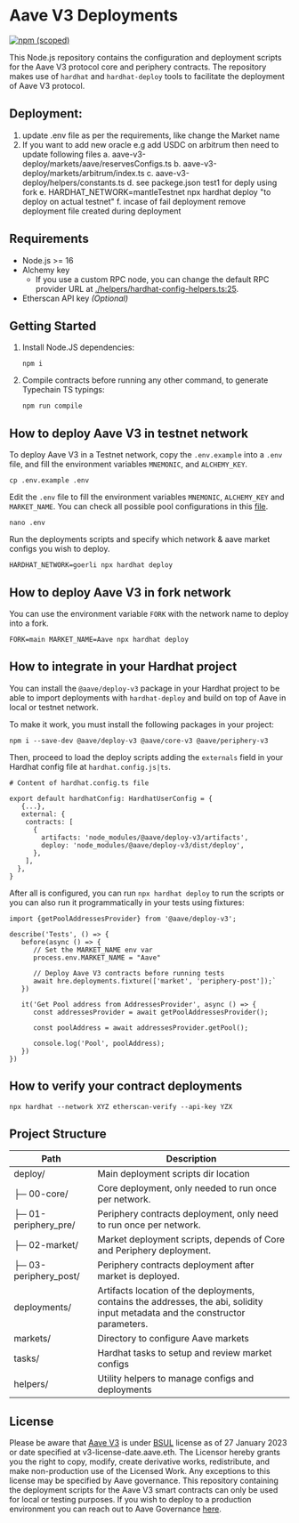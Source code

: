 # Aave V3 Deployments

[![npm (scoped)](https://img.shields.io/npm/v/@aave/deploy-v3)](https://www.npmjs.com/package/@aave/deploy-v3)

This Node.js repository contains the configuration and deployment scripts for the Aave V3 protocol core and periphery contracts. The repository makes use of `hardhat` and `hardhat-deploy` tools to facilitate the deployment of Aave V3 protocol.
## Deployment:
1. update .env file as per the requirements, like change the Market name
2. If you want to add new oracle e.g add USDC on arbitrum then need to update following files
a. aave-v3-deploy/markets/aave/reservesConfigs.ts
b. aave-v3-deploy/markets/arbitrum/index.ts
c. aave-v3-deploy/helpers/constants.ts
d. see packege.json test1 for deply using fork
e. HARDHAT_NETWORK=mantleTestnet  npx hardhat deploy "to deploy on actual testnet"
f. incase of fail deployment remove deployment file created during deployment
## Requirements

- Node.js >= 16
- Alchemy key
  - If you use a custom RPC node, you can change the default RPC provider URL at [./helpers/hardhat-config-helpers.ts:25](./helpers/hardhat-config-helpers.ts).
- Etherscan API key _(Optional)_

## Getting Started

1. Install Node.JS dependencies:

   ```
   npm i
   ```

2. Compile contracts before running any other command, to generate Typechain TS typings:

   ```
   npm run compile
   ```

## How to deploy Aave V3 in testnet network

To deploy Aave V3 in a Testnet network, copy the `.env.example` into a `.env` file, and fill the environment variables `MNEMONIC`, and `ALCHEMY_KEY`.

```
cp .env.example .env
```

Edit the `.env` file to fill the environment variables `MNEMONIC`, `ALCHEMY_KEY` and `MARKET_NAME`. You can check all possible pool configurations in this [file](https://github.com/aave/aave-v3-deploy/blob/09e91b80aff219da80f35a9fc55dafc5d698b574/helpers/market-config-helpers.ts#L95).

```
nano .env
```

Run the deployments scripts and specify which network & aave market configs you wish to deploy.

```
HARDHAT_NETWORK=goerli npx hardhat deploy
```

## How to deploy Aave V3 in fork network

You can use the environment variable `FORK` with the network name to deploy into a fork.

```
FORK=main MARKET_NAME=Aave npx hardhat deploy
```

## How to integrate in your Hardhat project

You can install the `@aave/deploy-v3` package in your Hardhat project to be able to import deployments with `hardhat-deploy` and build on top of Aave in local or testnet network.

To make it work, you must install the following packages in your project:

```
npm i --save-dev @aave/deploy-v3 @aave/core-v3 @aave/periphery-v3
```

Then, proceed to load the deploy scripts adding the `externals` field in your Hardhat config file at `hardhat.config.js|ts`.

```
# Content of hardhat.config.ts file

export default hardhatConfig: HardhatUserConfig = {
   {...},
   external: {
    contracts: [
      {
        artifacts: 'node_modules/@aave/deploy-v3/artifacts',
        deploy: 'node_modules/@aave/deploy-v3/dist/deploy',
      },
    ],
  },
}
```

After all is configured, you can run `npx hardhat deploy` to run the scripts or you can also run it programmatically in your tests using fixtures:

```
import {getPoolAddressesProvider} from '@aave/deploy-v3';

describe('Tests', () => {
   before(async () => {
      // Set the MARKET_NAME env var
      process.env.MARKET_NAME = "Aave"

      // Deploy Aave V3 contracts before running tests
      await hre.deployments.fixture(['market', 'periphery-post']);`
   })

   it('Get Pool address from AddressesProvider', async () => {
      const addressesProvider = await getPoolAddressesProvider();

      const poolAddress = await addressesProvider.getPool();

      console.log('Pool', poolAddress);
   })
})

```

## How to verify your contract deployments

```
npx hardhat --network XYZ etherscan-verify --api-key YZX
```

## Project Structure

| Path                  | Description                                                                                                                     |
| --------------------- | ------------------------------------------------------------------------------------------------------------------------------- |
| deploy/               | Main deployment scripts dir location                                                                                            |
| ├─ 00-core/           | Core deployment, only needed to run once per network.                                                                           |
| ├─ 01-periphery_pre/  | Periphery contracts deployment, only need to run once per network.                                                              |
| ├─ 02-market/         | Market deployment scripts, depends of Core and Periphery deployment.                                                            |
| ├─ 03-periphery_post/ | Periphery contracts deployment after market is deployed.                                                                        |
| deployments/          | Artifacts location of the deployments, contains the addresses, the abi, solidity input metadata and the constructor parameters. |
| markets/              | Directory to configure Aave markets                                                                                             |
| tasks/                | Hardhat tasks to setup and review market configs                                                                                |
| helpers/              | Utility helpers to manage configs and deployments                                                                               |

## License

Please be aware that [Aave V3](https://github.com/aave/aave-v3-core) is under [BSUL](https://github.com/aave/aave-v3-core/blob/master/LICENSE.md) license as of 27 January 2023 or date specified at v3-license-date.aave.eth. The Licensor hereby grants you the right to copy, modify, create derivative works, redistribute, and make non-production use of the Licensed Work. Any exceptions to this license may be specified by Aave governance. This repository containing the deployment scripts for the Aave V3 smart contracts can only be used for local or testing purposes. If you wish to deploy to a production environment you can reach out to Aave Governance [here](https://governance.aave.com/).
